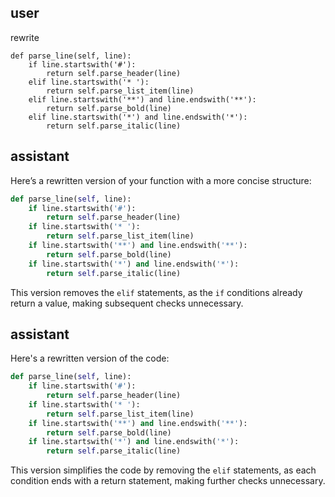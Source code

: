 ## user
rewrite 

    def parse_line(self, line):
        if line.startswith('#'):
            return self.parse_header(line)
        elif line.startswith('* '):
            return self.parse_list_item(line)
        elif line.startswith('**') and line.endswith('**'):
            return self.parse_bold(line)
        elif line.startswith('*') and line.endswith('*'):
            return self.parse_italic(line)
## assistant

Here’s a rewritten version of your function with a more concise structure:

```python
def parse_line(self, line):
    if line.startswith('#'):
        return self.parse_header(line)
    if line.startswith('* '):
        return self.parse_list_item(line)
    if line.startswith('**') and line.endswith('**'):
        return self.parse_bold(line)
    if line.startswith('*') and line.endswith('*'):
        return self.parse_italic(line)
```

This version removes the `elif` statements, as the `if` conditions already return a value, making subsequent checks unnecessary.
## assistant

Here's a rewritten version of the code:

```python
def parse_line(self, line):
    if line.startswith('#'):
        return self.parse_header(line)
    if line.startswith('* '):
        return self.parse_list_item(line)
    if line.startswith('**') and line.endswith('**'):
        return self.parse_bold(line)
    if line.startswith('*') and line.endswith('*'):
        return self.parse_italic(line)
```

This version simplifies the code by removing the `elif` statements, as each condition ends with a return statement, making further checks unnecessary.